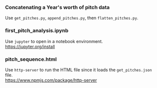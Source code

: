 ### Concatenating a Year's worth of pitch data
Use `get_pitches.py`, `append_pitches.py`, then `flatten_pitches.py`.

### first_pitch_analysis.ipynb
Use `jupyter` to open in a notebook environment.  
https://jupyter.org/install

### pitch_sequence.html
Use `http-server` to run the HTML file since it loads the `get_pitches.json` file.  
https://www.npmjs.com/package/http-server
